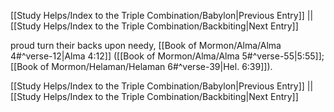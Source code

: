 [[Study Helps/Index to the Triple Combination/Babylon|Previous Entry]]  ||  [[Study Helps/Index to the Triple Combination/Backbiting|Next Entry]]

 proud turn their backs upon needy, [[Book of Mormon/Alma/Alma 4#^verse-12|Alma 4:12]] ([[Book of Mormon/Alma/Alma 5#^verse-55|5:55]]; [[Book of Mormon/Helaman/Helaman 6#^verse-39|Hel. 6:39]]).

[[Study Helps/Index to the Triple Combination/Babylon|Previous Entry]]  ||  [[Study Helps/Index to the Triple Combination/Backbiting|Next Entry]]